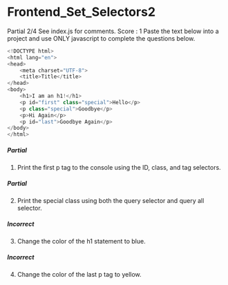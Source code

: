 # Frontend_Set_Selectors2
Partial 2/4 See index.js for comments. Score : 1
Paste the text below into a project and use ONLY javascript to complete the questions below.
```javascript
<!DOCTYPE html>
<html lang="en">
<head>
	<meta charset="UTF-8">
	<title>Title</title>
</head>
<body>
	<h1>I am an h1!</h1>
	<p id="first" class="special">Hello</p>
	<p class="special">Goodbye</p>
	<p>Hi Again</p>
	<p id="last">Goodbye Again</p>
</body>
</html>
```
##### Partial
1) Print the first p tag to the console using the ID, class, and tag selectors.
##### Partial
2) Print the special class using both the query selector and query all selector.
##### Incorrect
3) Change the color of the h1 statement to blue.
##### Incorrect
4) Change the color of the last p tag to yellow.
